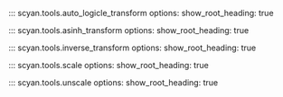 ::: scyan.tools.auto_logicle_transform
    options:
      show_root_heading: true

::: scyan.tools.asinh_transform
    options:
      show_root_heading: true

::: scyan.tools.inverse_transform
    options:
      show_root_heading: true

::: scyan.tools.scale
    options:
      show_root_heading: true

::: scyan.tools.unscale
    options:
      show_root_heading: true